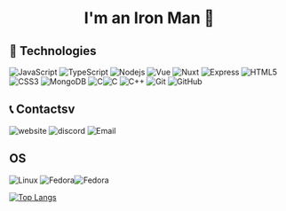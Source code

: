 <h1 align="center">I'm an Iron Man 👋</h1>

## 🚀 Technologies
![JavaScript](https://img.shields.io/badge/-JavaScript-black?style=flat-square&logo=javascript)
![TypeScript](https://img.shields.io/badge/-TypeScript-black?style=flat-square&logo=typescript)
![Nodejs](https://img.shields.io/badge/-Nodejs-black?style=flat-square&logo=Node.js)
![Vue](https://img.shields.io/badge/-Vue-black?style=flat-square&logo=vue.js)
![Nuxt](https://img.shields.io/badge/-Nuxt-black?style=flat-square&logo=nuxt.js)
![Express](https://img.shields.io/badge/-Express-black?style=flat-square&logo=express)
![HTML5](https://img.shields.io/badge/-HTML5-E34F26?style=flat-square&logo=html5&logoColor=white)
![CSS3](https://img.shields.io/badge/-CSS3-1572B6?style=flat-square&logo=css3)
![MongoDB](https://img.shields.io/badge/-MongoDB-black?style=flat-square&logo=mongodb)
![C](https://img.shields.io/badge/c-%2300599C.svg?style=for-the-badge&logo=c&logoColor=white)![C](https://img.shields.io/badge/c-%2300599C.svg?style=for-the-badge&logo=c&logoColor=white)
![C++](https://img.shields.io/badge/c++-%2300599C.svg?style=for-the-badge&logo=c%2B%2B&logoColor=white)
![Git](https://img.shields.io/badge/-Git-black?style=flat-square&logo=git)
![GitHub](https://img.shields.io/badge/-GitHub-181717?style=flat-square&logo=github)

## 📞 Contactsv
![website](https://img.shields.io/badge/Website-mstark.ru-blue)
![discord](https://img.shields.io/badge/Discord-ToniStark%237771-orange)
![Email](https://img.shields.io/badge/Email-nikidysbdbdy%40gmail.com-red)

## OS
![Linux](https://img.shields.io/badge/Linux-FCC624?style=for-the-badge&logo=linux&logoColor=black)
![Fedora](https://img.shields.io/badge/Fedora-294172?style=for-the-badge&logo=fedora&logoColor=white)![Fedora](https://img.shields.io/badge/Fedora-294172?style=for-the-badge&logo=fedora&logoColor=white)

[![Top Langs](https://github-readme-stats.vercel.app/api/top-langs/?Toni-Stark05=anuraghazra&layout=compact)](https://github.com/anuraghazra/github-readme-stats)

